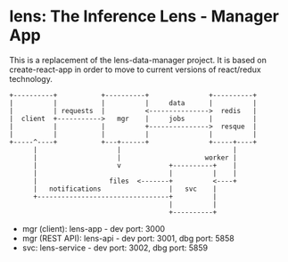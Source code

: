 # lens: The Inference Lens - Manager App

This is a replacement of the lens-data-manager project. It is
based on create-react-app in order to move to current versions
of react/redux technology.

````
+----------+           +----------+               +----------+
|          |           |          |     data      |          |
|          | requests  |          <--------------->  redis   |
|  client  +----------->   mgr    |     jobs      |          |
|          |           |          +--------------->  resque  |
|          |           |          |               |          |
+-----^----+           +---+------+               +-----+----+
      |                    |                            |
      |                    |                     worker |
      |                    v            +----------+    |
      |                                 |          |    |
      |                  files  <-------+          <----+
      |   notifications                 |   svc    |
      +---------------------------------+          |
                                        |          |
                                        +----------+
````

* mgr (client): lens-app - dev port: 3000
* mgr (REST API): lens-api - dev port: 3001, dbg port: 5858
* svc: lens-service - dev port: 3002, dbg port: 5859

